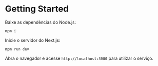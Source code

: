 # Getting Started

Baixe as dependências do Node.js:

```bash
npm i
```

Inicie o servidor do Next.js:

```bash
npm run dev
```

Abra o navegador e acesse `http://localhost:3000` para utilizar o serviço.
